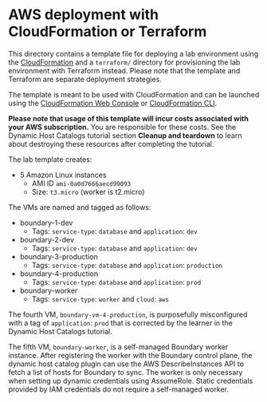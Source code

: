 # AWS deployment with CloudFormation or Terraform

This directory contains a template file for deploying a lab environment using the [CloudFormation](https://docs.aws.amazon.com/cloudformation/) and a `terraform/` directory for provisioning the lab environment with Terraform instead. Please note that the template and Terraform are separate deployment strategies.

The template is meant to be used with CloudFormation and can be launched using the [CloudFormation Web Console](https://console.aws.amazon.com/cloudformation) or [CloudFormation CLI](https://docs.aws.amazon.com/cli/latest/reference/cloudformation/index.html).

**Please note that usage of this template will incur costs associated with your AWS subscription.** You are responsible for these costs. See the Dynamic Host Catalogs tutorial section **Cleanup and teardown** to learn about destroying these resources after completing the tutorial.

The lab template creates:


- 5 Amazon Linux instances
  - AMI ID `ami-0a0d7666aecd99093`
  - Size: `t3.micro` (worker is t2.micro)

The VMs are named and tagged as follows:

- boundary-1-dev
    - Tags: `service-type`: `database` and `application`: `dev`
- boundary-2-dev
    - Tags: `service-type`: `database` and `application`: `dev`
- boundary-3-production
    - Tags: `service-type`: `database` and `application`: `production`
- boundary-4-production
    - Tags: `service-type`: `database` and `application`: `prod`
- boundary-worker
    - Tags: `service-type`: `worker` and `cloud`: `aws`

The fourth VM, `boundary-vm-4-production`, is purposefully misconfigured with a tag of `application`: `prod` that is corrected by the learner in the Dynamic Host Catalogs tutorial.

The fifth VM, `boundary-worker`, is a self-managed Boundary worker instance. After registering the worker with the Boundary control plane, the dynamic host catalog plugin can use the AWS DescribeInstances API to fetch a list of hosts for Boundary to sync. The worker is only necessary when setting up dynamic credentials using AssumeRole. Static credentials provided by IAM credentials do not require a self-managed worker.